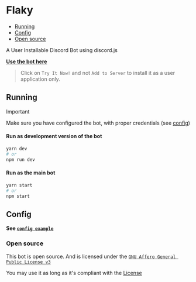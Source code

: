 # Flaky

-   [Running](#running)
-   [Config](#config)
-   [Open source](#open-source)

A User Installable Discord Bot using discord.js

[**Use the bot here**](https://discord.com/oauth2/authorize?client_id=1227563202083160148)

> Click on `Try It Now!` and not `Add to Server`
> to install it as a user application only.

## Running

> [!IMPORTANT]
> Make sure you have configured the bot, with proper credentials (see [config](#config))

#### Run as development version of the bot

```sh
yarn dev
# or
npm run dev
```

#### Run as the main bot

```sh
yarn start
# or
npm start
```

## Config

**See [`config example`](./config.example.jsonc)**

### Open source

This bot is open source.
And is licensed under the [`GNU Affero General Public License v3`](./LICENSE)

You may use it as long as it's compliant with the [License](./LICENSE)
